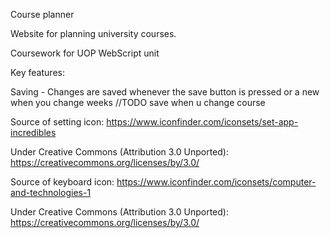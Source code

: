 Course planner

Website for planning university courses.

Coursework for UOP WebScript unit

Key features:

Saving - Changes are saved whenever the save button is pressed or a new when you change weeks //TODO save when u change course


Source of setting icon: https://www.iconfinder.com/iconsets/set-app-incredibles

Under Creative Commons (Attribution 3.0 Unported): https://creativecommons.org/licenses/by/3.0/

Source of keyboard icon: https://www.iconfinder.com/iconsets/computer-and-technologies-1

Under Creative Commons (Attribution 3.0 Unported): https://creativecommons.org/licenses/by/3.0/
